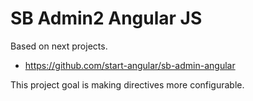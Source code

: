 SB Admin2 Angular JS
======================================

Based on next projects.

* https://github.com/start-angular/sb-admin-angular

This project goal is making directives more configurable.
